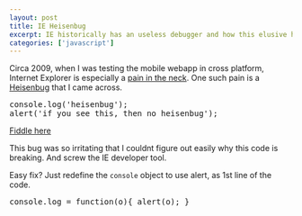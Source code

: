 ```yaml
---
layout: post
title: IE Heisenbug
excerpt: IE historically has an useless debugger and how this elusive heisenbug acts with it
categories: ['javascript']
---
```


Circa 2009, when I was testing the mobile webapp in cross platform, Internet Explorer is especially a [pain in the neck](http://www.maheshsubramaniya.com/article/ie-6-and-ie-7-radio-buttons-doesnt-select.html). One such pain is a [Heisenbug](http://www.catb.org/jargon/html/H/heisenbug.html) that I came across.

<pre>
console.log('heisenbug');
alert('if you see this, then no heisenbug');
</pre>

[Fiddle here](http://jsfiddle.net/maheshexp/SJV2j/)

This bug was so irritating that I couldnt figure out easily why this code is breaking. And screw the IE developer tool.

Easy fix? Just redefine the <code>console</code> object to use alert, as 1st line of the code.

<pre>
console.log = function(o){ alert(o); }
</pre>
